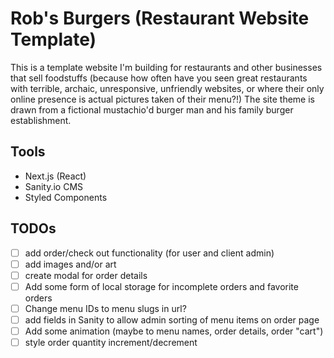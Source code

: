 # Rob's Burgers (Restaurant Website Template)
This is a template website I'm building for restaurants and other businesses that sell foodstuffs (because how often have you seen great restaurants with terrible, archaic, unresponsive, unfriendly websites, or where their only online presence is actual pictures taken of their menu?!) The site theme is drawn from a fictional mustachio'd burger man and his family burger establishment.

## Tools
- Next.js (React)
- Sanity.io CMS
- Styled Components

## TODOs
- [ ] add order/check out functionality (for user and client admin)
- [ ] add images and/or art
- [ ] create modal for order details
- [ ] Add some form of local storage for incomplete orders and favorite orders
- [ ] Change menu IDs to menu slugs in url? 
- [ ] add fields in Sanity to allow admin sorting of menu items on order page
- [ ] Add some animation (maybe to menu names, order details, order "cart")
- [ ] style order quantity increment/decrement

